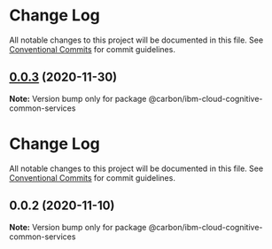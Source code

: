 # Change Log

All notable changes to this project will be documented in this file.
See [Conventional Commits](https://conventionalcommits.org) for commit guidelines.

## [0.0.3](https://github.com/carbon-design-system/ibm-cloud-cognitive/compare/@carbon/ibm-cloud-cognitive-common-services@0.0.2...@carbon/ibm-cloud-cognitive-common-services@0.0.3) (2020-11-30)

**Note:** Version bump only for package @carbon/ibm-cloud-cognitive-common-services





# Change Log

All notable changes to this project will be documented in this file. See
[Conventional Commits](https://conventionalcommits.org) for commit guidelines.

## 0.0.2 (2020-11-10)

**Note:** Version bump only for package
@carbon/ibm-cloud-cognitive-common-services
